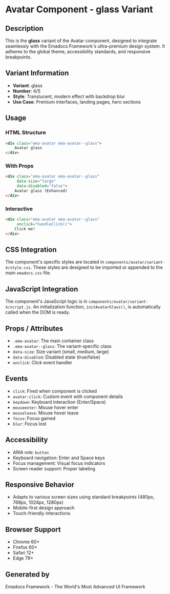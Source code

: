 # Avatar Component - glass Variant

## Description
This is the **glass** variant of the Avatar component, designed to integrate seamlessly with the Emadocs Framework's ultra-premium design system. It adheres to the global theme, accessibility standards, and responsive breakpoints.

## Variant Information
- **Variant**: glass
- **Number**: 4/5
- **Style**: Translucent, modern effect with backdrop blur
- **Use Case**: Premium interfaces, landing pages, hero sections

## Usage

### HTML Structure
```html
<div class="ema-avatar ema-avatar--glass">
    Avatar glass
</div>
```

### With Props
```html
<div class="ema-avatar ema-avatar--glass" 
     data-size="large" 
     data-disabled="false">
    Avatar glass (Enhanced)
</div>
```

### Interactive
```html
<div class="ema-avatar ema-avatar--glass" 
     onclick="handleClick()">
    Click me!
</div>
```

## CSS Integration
The component's specific styles are located in `components/avatar/variant-4/style.css`. These styles are designed to be imported or appended to the main `emadocs.css` file.

## JavaScript Integration
The component's JavaScript logic is in `components/avatar/variant-4/script.js`. An initialization function, `initAvatarGlass()`, is automatically called when the DOM is ready.

## Props / Attributes
- `.ema-avatar`: The main container class
- `.ema-avatar--glass`: The variant-specific class
- `data-size`: Size variant (small, medium, large)
- `data-disabled`: Disabled state (true/false)
- `onclick`: Click event handler

## Events
- `click`: Fired when component is clicked
- `avatar:click`: Custom event with component details
- `keydown`: Keyboard interaction (Enter/Space)
- `mouseenter`: Mouse hover enter
- `mouseleave`: Mouse hover leave
- `focus`: Focus gained
- `blur`: Focus lost

## Accessibility
- ARIA role: `button`
- Keyboard navigation: Enter and Space keys
- Focus management: Visual focus indicators
- Screen reader support: Proper labeling

## Responsive Behavior
- Adapts to various screen sizes using standard breakpoints (480px, 768px, 1024px, 1280px)
- Mobile-first design approach
- Touch-friendly interactions

## Browser Support
- Chrome 60+
- Firefox 60+
- Safari 12+
- Edge 79+

## Generated by
Emadocs Framework - The World's Most Advanced UI Framework

